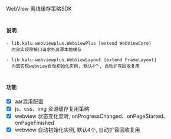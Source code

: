 ﻿WebView 离线缓存策略SDK

#
#### 说明
```
- lib.kalu.webviewplus.WebViewPlus [extend WebViewCore]
  内部实现除接口请求外资源本地缓存

- lib.kalu.webviewplus.WebViewLayout [extend FrameLayout]
  内部实现webview自动初始化实例, 默认4个, 自动扩容回收复用
```

#
#### 功能
- [x] aar混淆配置
- [x] js、css、img 资源缓存复用策略
- [x] webview 状态变化监听, onProgressChanged、onPageStarted、onPageFinished
- [x] webview 自动初始化实例, 默认4个, 自动扩容回收复用